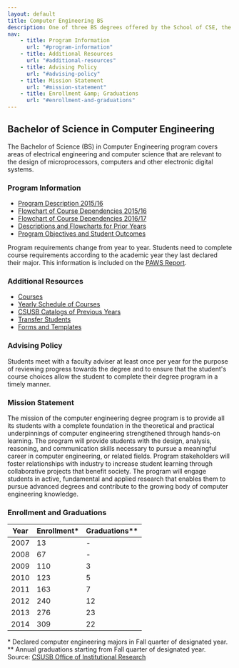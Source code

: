 ```yaml
---
layout: default
title: Computer Engineering BS
description: One of three BS degrees offered by the School of CSE, the BS in Computer Engineering is a 4-year degree that focuses on areas of electrical engineering and computer science that are relevant to the design of microprocessors, computers and other electronic digital systems.
nav:
    - title: Program Information
      url: "#program-information"
    - title: Additional Resources
      url: "#additional-resources"
    - title: Advising Policy
      url: "#advising-policy"
    - title: Mission Statement
      url: "#mission-statement"
    - title: Enrollment &amp; Graduations
      url: "#enrollment-and-graduations"
---
```


## Bachelor of Science in __Computer Engineering__

The Bachelor of Science (BS) in Computer Engineering program covers areas of electrical engineering and computer science that are relevant to the design of microprocessors, computers and other electronic digital systems.

### Program Information

- [Program Description 2015/16][description]
- [Flowchart of Course Dependencies 2015/16][flowchart]
- [Flowchart of Course Dependencies 2016/17][flowchart2]
- [Descriptions and Flowcharts for Prior Years][archive]
- [Program Objectives and Student Outcomes][outcomes]

Program requirements change from year to year. Students need to complete course requirements according to the academic year they last declared their major. This information is included on the [PAWS Report][paws].

### Additional Resources

- [Courses][courses]
- [Yearly Schedule of Courses][yearly-schedule]
- [CSUSB Catalogs of Previous Years][catalog]
- [Transfer Students][transfer]
- [Forms and Templates][forms]

### Advising Policy

Students meet with a faculty adviser at least once per year for the purpose of reviewing progress towards the degree and to ensure that the student's course choices allow the student to complete their degree program in a timely manner.

### Mission Statement

The mission of the computer engineering degree program is to provide all its students with a complete foundation in the theoretical and practical underpinnings of computer engineering strengthened through hands-on learning. The program will provide students with the design, analysis, reasoning, and communication skills necessary to pursue a meaningful career in computer engineering, or related fields. Program stakeholders will foster relationships with industry to increase student learning through collaborative projects that benefit society. The program will engage students in active, fundamental and applied research that enables them to pursue advanced degrees and contribute to the growing body of computer engineering knowledge.

### Enrollment and Graduations

<table class="enrollment">
  <thead>
    <tr> <th scope="col">Year</th> <th scope="col">Enrollment*</th> <th scope="col">Graduations**</th> </tr>
  </thead>
  <tbody>
    <tr> <td>2007</td> <td> 13</td> <td>-</td> </tr>
    <tr> <td>2008</td> <td> 67</td> <td>-</td> </tr>
    <tr> <td>2009</td> <td>110</td> <td>3</td> </tr>
    <tr> <td>2010</td> <td>123</td> <td>5</td> </tr>
    <tr> <td>2011</td> <td>163</td> <td>7</td> </tr>
    <tr> <td>2012</td> <td>240</td> <td>12</td> </tr>
    <tr> <td>2013</td> <td>276</td> <td>23</td> </tr>
    <tr> <td>2014</td> <td>309</td> <td>22</td> </tr>
  </tbody>
</table>
<caption>
  * Declared computer engineering majors in Fall quarter of designated year. <br>
  ** Annual graduations starting from Fall quarter of designated year. <br>
  Source: <a href="http://ir.csusb.edu/">CSUSB Office of Institutional Research</a>
</caption>


[abet]: http://abet.org/
[paws]: http://cms.csusb.edu/ehelp/sa/Paws.jsp

[flowchart]: ../computer-engineering-archive/flowcharts/ce-flowchart-2015.pdf
[flowchart2]: ../computer-engineering-archive/flowcharts/ce-flowchart-2016.pdf
[description]: http://bulletin.csusb.edu/colleges-schools-departments/natural-sciences/computer-science-engineering/computer-engineering-bs/
[archive]: ../computer-engineering-archive/
[outcomes]: computer-engineering-objectives-and-outcomes.pdf

[yearly-schedule]: ../Yearly_schedule_of_courses.pdf
[catalog]: http://catalog.csusb.edu/
[transfer]: http://web1.assist.org/web-assist/CSUSB.html
[roadmap]: Roadmap_bs_4_years.pdf
[forms]: /cse
[courses]: http://bulletin.csusb.edu/coursesaz/cse/

